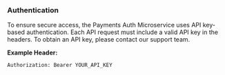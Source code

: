 ### Authentication

To ensure secure access, the Payments Auth Microservice uses API key-based authentication. Each API request must include a valid API key in the headers. To obtain an API key, please contact our support team.

**Example Header:**

```
Authorization: Bearer YOUR_API_KEY
```

